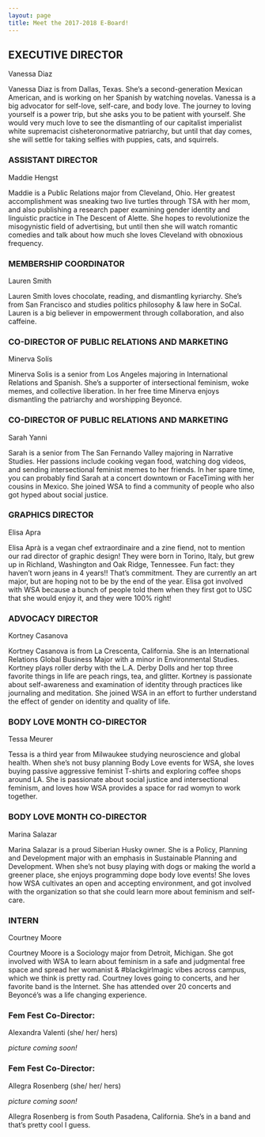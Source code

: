 ```yaml
---
layout: page
title: Meet the 2017-2018 E-Board!
---
```


## EXECUTIVE DIRECTOR
Vanessa Diaz


Vanessa Diaz is from Dallas, Texas. She’s a second-generation Mexican American, and is working on her Spanish by watching novelas. Vanessa is a big advocator for self-love, self-care, and body love. The journey to loving yourself is a power trip, but she asks you to be patient with yourself. She would very much love to see the dismantling of our capitalist imperialist white supremacist cisheteronormative patriarchy, but until that day comes, she will settle for taking selfies with puppies, cats, and squirrels.



### ASSISTANT DIRECTOR
Maddie Hengst

Maddie is a Public Relations major from Cleveland, Ohio. Her greatest accomplishment was sneaking two live turtles through TSA with her mom, and also publishing a research paper examining gender identity and linguistic practice in The Descent of Alette. She hopes to revolutionize the misogynistic field of advertising, but until then she will watch romantic comedies and talk about how much she loves Cleveland with obnoxious frequency.  

### MEMBERSHIP COORDINATOR
Lauren Smith

Lauren Smith loves chocolate, reading, and dismantling kyriarchy. She’s from San Francisco and studies politics philosophy & law here in SoCal. Lauren is a big believer in empowerment through collaboration, and also caffeine.

### CO-DIRECTOR OF PUBLIC RELATIONS AND MARKETING
Minerva Solís

Minerva Solis is a senior from Los Angeles majoring in International Relations and Spanish. She’s a supporter of intersectional feminism, woke memes, and collective liberation. In her free time Minerva enjoys dismantling the patriarchy and worshipping Beyoncé.



### CO-DIRECTOR OF PUBLIC RELATIONS AND MARKETING
Sarah Yanni

Sarah is a senior from The San Fernando Valley majoring in Narrative Studies. Her passions include cooking vegan food, watching dog videos, and sending intersectional feminist memes to her friends. In her spare time, you can probably find Sarah at a concert downtown or FaceTiming with her cousins in Mexico. She joined WSA to find a community of people who also got hyped about social justice.

### GRAPHICS DIRECTOR
Elisa Apra

Elisa Aprà is a vegan chef extraordinaire and a zine fiend, not to mention our rad director of graphic design! They were born in Torino, Italy, but grew up in Richland, Washington and Oak Ridge, Tennessee. Fun fact: they haven’t worn jeans in 4 years!! That’s commitment. They are currently an art major, but are hoping not to be by the end of the year. Elisa got involved with WSA because a bunch of people told them when they first got to USC that she would enjoy it, and they were 100% right!

### ADVOCACY DIRECTOR
Kortney Casanova

Kortney Casanova is from La Crescenta, California. She is an International Relations Global Business Major with a minor in Environmental Studies. Kortney plays roller derby with the L.A. Derby Dolls and her top three favorite things in life are peach rings, tea, and glitter. Kortney is passionate about self-awareness and examination of identity through practices like journaling and meditation. She joined WSA in an effort to further understand the effect of gender on identity and quality of life.

### BODY LOVE MONTH CO-DIRECTOR
Tessa Meurer

Tessa is a third year from Milwaukee studying neuroscience and global health. When she’s not busy planning Body Love events for WSA, she loves buying passive aggressive feminist T-shirts and exploring coffee shops around LA. She is passionate about social justice and intersectional feminism, and loves how WSA provides a space for rad womyn to work together.

### BODY LOVE MONTH CO-DIRECTOR
Marina Salazar

Marina Salazar is a proud Siberian Husky owner. She is a Policy, Planning and Development major with an emphasis in Sustainable Planning and Development. When she’s not busy playing with dogs or making the world a greener place, she enjoys programming dope body love events! She loves how WSA cultivates an open and accepting environment, and got involved with the organization so that she could learn more about feminism and self-care.



### INTERN
Courtney Moore

Courtney Moore is a Sociology major from Detroit, Michigan. She got involved with WSA to learn about feminism in a safe and judgmental free space and spread her womanist & #blackgirlmagic vibes across campus, which we think is pretty rad. Courtney loves going to concerts, and her favorite band is the Internet. She has attended over 20 concerts and Beyoncé’s was a life changing experience.



### Fem Fest Co-Director:
Alexandra Valenti (she/ her/ hers)

*picture coming soon!*

### Fem Fest Co-Director:
Allegra Rosenberg (she/ her/ hers)

*picture coming soon!*

Allegra Rosenberg is from South Pasadena, California. She’s in a band and that’s pretty cool I guess.
